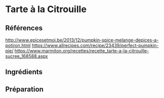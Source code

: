 # Tarte à la Citrouille

## Références

http://www.epicesetmoi.be/2013/12/pumpkin-spice-melange-depices-a-potiron.html
https://www.allrecipes.com/recipe/23439/perfect-pumpkin-pie/
https://www.marmiton.org/recettes/recette_tarte-a-la-citrouille-sucree_168588.aspx

## Ingrédients

## Préparation
